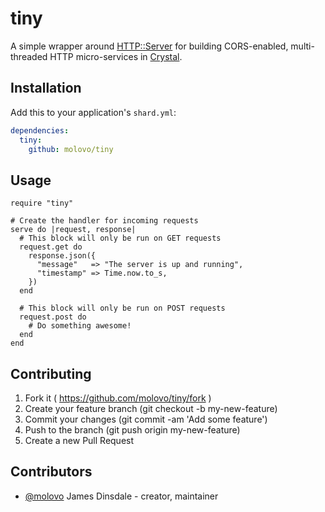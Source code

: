 # tiny

A simple wrapper around [HTTP::Server](https://crystal-lang.org/api/0.22.0/HTTP/Server.html) for building CORS-enabled, multi-threaded HTTP micro-services in [Crystal](https://crystal-lang.org).

## Installation

Add this to your application's `shard.yml`:

```yaml
dependencies:
  tiny:
    github: molovo/tiny
```

## Usage

```crystal
require "tiny"

# Create the handler for incoming requests
serve do |request, response|
  # This block will only be run on GET requests
  request.get do
    response.json({
      "message"   => "The server is up and running",
      "timestamp" => Time.now.to_s,
    })
  end

  # This block will only be run on POST requests
  request.post do
    # Do something awesome!
  end
end
```

## Contributing

1. Fork it ( https://github.com/molovo/tiny/fork )
2. Create your feature branch (git checkout -b my-new-feature)
3. Commit your changes (git commit -am 'Add some feature')
4. Push to the branch (git push origin my-new-feature)
5. Create a new Pull Request

## Contributors

- [@molovo](https://github.com/molovo) James Dinsdale - creator, maintainer
